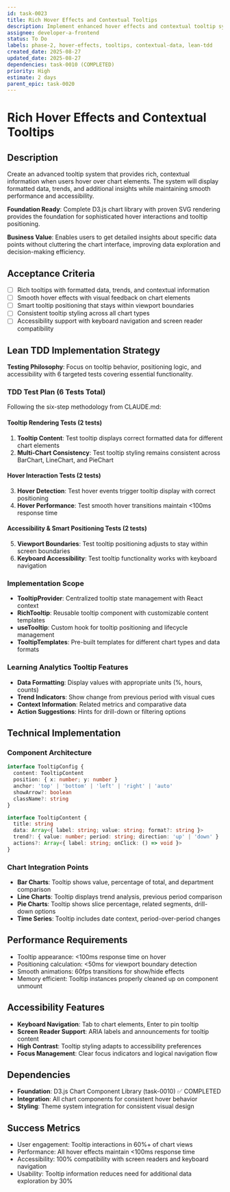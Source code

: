```yaml
---
id: task-0023
title: Rich Hover Effects and Contextual Tooltips
description: Implement enhanced hover effects and contextual tooltip system providing detailed data insights on demand using lean TDD approach
assignee: developer-a-frontend
status: To Do
labels: phase-2, hover-effects, tooltips, contextual-data, lean-tdd
created_date: 2025-08-27
updated_date: 2025-08-27
dependencies: task-0010 (COMPLETED)
priority: High
estimate: 2 days
parent_epic: task-0020
---
```


# Rich Hover Effects and Contextual Tooltips

## Description
Create an advanced tooltip system that provides rich, contextual information when users hover over chart elements. The system will display formatted data, trends, and additional insights while maintaining smooth performance and accessibility.

**Foundation Ready**: Complete D3.js chart library with proven SVG rendering provides the foundation for sophisticated hover interactions and tooltip positioning.

**Business Value**: Enables users to get detailed insights about specific data points without cluttering the chart interface, improving data exploration and decision-making efficiency.

## Acceptance Criteria
- [ ] Rich tooltips with formatted data, trends, and contextual information
- [ ] Smooth hover effects with visual feedback on chart elements
- [ ] Smart tooltip positioning that stays within viewport boundaries
- [ ] Consistent tooltip styling across all chart types
- [ ] Accessibility support with keyboard navigation and screen reader compatibility

## Lean TDD Implementation Strategy

**Testing Philosophy**: Focus on tooltip behavior, positioning logic, and accessibility with 6 targeted tests covering essential functionality.

### TDD Test Plan (6 Tests Total)
Following the six-step methodology from CLAUDE.md:

#### Tooltip Rendering Tests (2 tests)
1. **Tooltip Content**: Test tooltip displays correct formatted data for different chart elements
2. **Multi-Chart Consistency**: Test tooltip styling remains consistent across BarChart, LineChart, and PieChart

#### Hover Interaction Tests (2 tests)
3. **Hover Detection**: Test hover events trigger tooltip display with correct positioning
4. **Hover Performance**: Test smooth hover transitions maintain <100ms response time

#### Accessibility & Smart Positioning Tests (2 tests)
5. **Viewport Boundaries**: Test tooltip positioning adjusts to stay within screen boundaries
6. **Keyboard Accessibility**: Test tooltip functionality works with keyboard navigation

### Implementation Scope
- **TooltipProvider**: Centralized tooltip state management with React context
- **RichTooltip**: Reusable tooltip component with customizable content templates
- **useTooltip**: Custom hook for tooltip positioning and lifecycle management
- **TooltipTemplates**: Pre-built templates for different chart types and data formats

### Learning Analytics Tooltip Features
- **Data Formatting**: Display values with appropriate units (%, hours, counts)
- **Trend Indicators**: Show change from previous period with visual cues
- **Context Information**: Related metrics and comparative data
- **Action Suggestions**: Hints for drill-down or filtering options

## Technical Implementation

### Component Architecture
```typescript
interface TooltipConfig {
  content: TooltipContent
  position: { x: number; y: number }
  anchor: 'top' | 'bottom' | 'left' | 'right' | 'auto'
  showArrow?: boolean
  className?: string
}

interface TooltipContent {
  title: string
  data: Array<{ label: string; value: string; format?: string }>
  trend?: { value: number; period: string; direction: 'up' | 'down' }
  actions?: Array<{ label: string; onClick: () => void }>
}
```

### Chart Integration Points
- **Bar Charts**: Tooltip shows value, percentage of total, and department comparison
- **Line Charts**: Tooltip displays trend analysis, previous period comparison
- **Pie Charts**: Tooltip shows slice percentage, related segments, drill-down options
- **Time Series**: Tooltip includes date context, period-over-period changes

## Performance Requirements
- Tooltip appearance: <100ms response time on hover
- Positioning calculation: <50ms for viewport boundary detection
- Smooth animations: 60fps transitions for show/hide effects
- Memory efficient: Tooltip instances properly cleaned up on component unmount

## Accessibility Features
- **Keyboard Navigation**: Tab to chart elements, Enter to pin tooltip
- **Screen Reader Support**: ARIA labels and announcements for tooltip content
- **High Contrast**: Tooltip styling adapts to accessibility preferences
- **Focus Management**: Clear focus indicators and logical navigation flow

## Dependencies
- **Foundation**: D3.js Chart Component Library (task-0010) ✅ COMPLETED
- **Integration**: All chart components for consistent hover behavior
- **Styling**: Theme system integration for consistent visual design

## Success Metrics
- User engagement: Tooltip interactions in 60%+ of chart views
- Performance: All hover effects maintain <100ms response time
- Accessibility: 100% compatibility with screen readers and keyboard navigation
- Usability: Tooltip information reduces need for additional data exploration by 30%